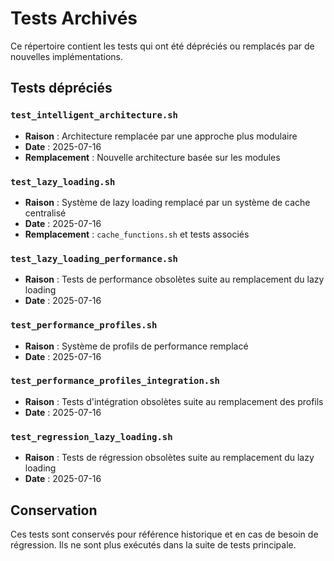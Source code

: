 # Tests Archivés

Ce répertoire contient les tests qui ont été dépréciés ou remplacés par de nouvelles implémentations.

## Tests dépréciés

### `test_intelligent_architecture.sh`
- **Raison** : Architecture remplacée par une approche plus modulaire
- **Date** : 2025-07-16
- **Remplacement** : Nouvelle architecture basée sur les modules

### `test_lazy_loading.sh`
- **Raison** : Système de lazy loading remplacé par un système de cache centralisé
- **Date** : 2025-07-16
- **Remplacement** : `cache_functions.sh` et tests associés

### `test_lazy_loading_performance.sh`
- **Raison** : Tests de performance obsolètes suite au remplacement du lazy loading
- **Date** : 2025-07-16

### `test_performance_profiles.sh`
- **Raison** : Système de profils de performance remplacé
- **Date** : 2025-07-16

### `test_performance_profiles_integration.sh`
- **Raison** : Tests d'intégration obsolètes suite au remplacement des profils
- **Date** : 2025-07-16

### `test_regression_lazy_loading.sh`
- **Raison** : Tests de régression obsolètes suite au remplacement du lazy loading
- **Date** : 2025-07-16

## Conservation

Ces tests sont conservés pour référence historique et en cas de besoin de régression. Ils ne sont plus exécutés dans la suite de tests principale. 